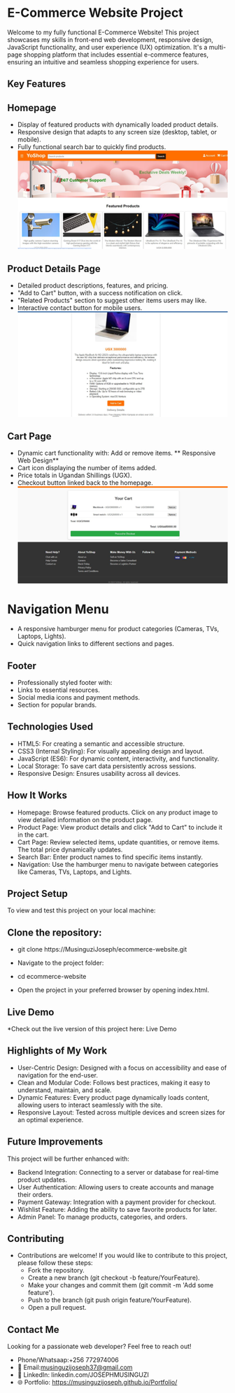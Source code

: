 # E-Commerce Website Project
Welcome to my fully functional E-Commerce Website! This project showcases my skills in front-end web development, responsive design, JavaScript functionality, and user experience (UX) optimization. It's a multi-page shopping platform that includes essential e-commerce features, ensuring an intuitive and seamless shopping experience for users.




## Key Features
## Homepage
* Display of featured products with dynamically loaded product details.
* Responsive design that adapts to any screen size (desktop, tablet, or mobile).
* Fully functional search bar to quickly find products.
  ![image alt](https://github.com/MusinguziJoseph/E-COMMERCE-PROJECT/blob/4a570e7069ed68be1dcb78292d4343ec25f2868c/Homepage.jpg)
## Product Details Page
* Detailed product descriptions, features, and pricing.
* "Add to Cart" button, with a success notification on click.
* "Related Products" section to suggest other items users may like.
* Interactive contact button for mobile users.
  ![image alt](https://github.com/MusinguziJoseph/E-COMMERCE-PROJECT/blob/6c2e3044e30246168ae947aee7503eb6d6cff315/product%20details.jpg)
## Cart Page
* Dynamic cart functionality with:
Add or remove items.
** Responsive Web Design**
 * Cart icon displaying the number of items added.
 * Price totals in Ugandan Shillings (UGX).
 * Checkout button linked back to the homepage.
   ![image alt](https://github.com/MusinguziJoseph/E-COMMERCE-PROJECT/blob/c11d5937d98e7a8515a1ddb8c291e228ded76259/cart%20page.jpg)
# Navigation Menu
 * A responsive hamburger menu for product categories (Cameras, TVs, Laptops, Lights).
 * Quick navigation links to different sections and pages.
## Footer
 * Professionally styled footer with:
 * Links to essential resources.
 * Social media icons and payment methods.
 * Section for popular brands.
## Technologies Used
 * HTML5: For creating a semantic and accessible structure.
 * CSS3 (Internal Styling): For visually appealing design and layout.
 * JavaScript (ES6): For dynamic content, interactivity, and functionality.
 * Local Storage: To save cart data persistently across sessions.
 * Responsive Design: Ensures usability across all devices.

## How It Works
 * Homepage: Browse featured products. Click on any product image to view detailed information on the product page.
 * Product Page: View product details and click "Add to Cart" to include it in the cart.
 * Cart Page: Review selected items, update quantities, or remove items. The total price dynamically updates.
 * Search Bar: Enter product names to find specific items instantly.
 * Navigation: Use the hamburger menu to navigate between categories like Cameras, TVs, Laptops, and Lights.
## Project Setup
To view and test this project on your local machine:

## Clone the repository:

* git clone https://MusinguziJoseph/ecommerce-website.git
* Navigate to the project folder:

* cd ecommerce-website
* Open the project in your preferred browser by opening index.html.
## Live Demo
*Check out the live version of this project here: Live Demo


## Highlights of My Work
 * User-Centric Design: Designed with a focus on accessibility and ease of navigation for the end-user.
 * Clean and Modular Code: Follows best practices, making it easy to understand, maintain, and scale.
 * Dynamic Features: Every product page dynamically loads content, allowing users to interact seamlessly with the site.
 * Responsive Layout: Tested across multiple devices and screen sizes for an optimal experience.
## Future Improvements
This project will be further enhanced with:

* Backend Integration: Connecting to a server or database for real-time product updates.
* User Authentication: Allowing users to create accounts and manage their orders.
* Payment Gateway: Integration with a payment provider for checkout.
* Wishlist Feature: Adding the ability to save favorite products for later.
* Admin Panel: To manage products, categories, and orders.
## Contributing
- Contributions are welcome! If you would like to contribute to this project, please follow these steps:
  * Fork the repository.
  * Create a new branch (git checkout -b feature/YourFeature).
  * Make your changes and commit them (git commit -m 'Add some feature').
  * Push to the branch (git push origin feature/YourFeature).
  * Open a pull request.

## Contact Me
Looking for a passionate web developer? Feel free to reach out!
* Phone/Whatsaap:+256 772974006
 * 📧 Email:musinguzijoseph37@gmail.com 
 * 💼 LinkedIn: linkedin.com/JOSEPHMUSINGUZI
 * 🌐 Portfolio: https://musinguzijoseph.github.io/Portfolio/

